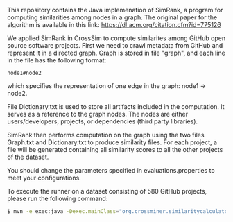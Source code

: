 This repository contains the Java implemenation of SimRank, a program for computing similarities among nodes in a graph. The original paper for the algorithm is available in this link: https://dl.acm.org/citation.cfm?id=775126

We applied SimRank in CrossSim to compute similarites among GitHub open source software projects. First we need to crawl metadata from GitHub and represent it in a directed graph. Graph is stored in file "graph", and each line in the file has the following format:

```node1#node2```

which specifies the representation of one edge in the graph: node1 -> node2.

File Dictionary.txt is used to store all artifacts included in the computation. It serves as a reference to the graph nodes. The nodes are either users/developers, projects, or dependencies (third party libraries).

SimRank then performs computation on the graph using the two files Graph.txt and Dictionary.txt to produce similarity files. For each project, a file will be generated containing all similarity scores to all the other projects of the dataset.

You should change the parameters specified in evaluations.properties to meet your configurations.

To execute the runner on a dataset consisting of 580 GitHub projects, please run the following command:

  ```sh 
  $ mvn -e exec:java -Dexec.mainClass="org.crossminer.similaritycalculator.CrossSim.Runner"
  ```
